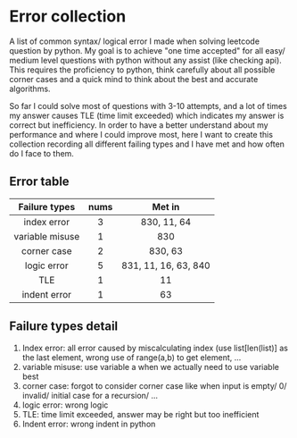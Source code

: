 # Error collection

A list of common syntax/ logical error I made when solving leetcode question by python. My goal is to achieve "one time accepted" for all easy/ medium level questions with python without any assist (like checking api). This requires the proficiency to python, think carefully about all possible corner cases and a quick mind to think about the best and accurate algorithms.

So far I could solve most of questions with 3-10 attempts, and a lot of times my answer causes TLE (time limit exceeded) which indicates my answer is correct but inefficiency. In order to have a better understand about my performance and where I could improve most, here I want to create this collection recording all different failing types and I have met and how often do I face to them.

## Error table

| Failure types   | nums    | Met in  |
| :-------------: |:-------:| :-----: |
| index error     | 3       | 830, 11, 64 |
| variable misuse | 1       | 830 |
| corner case     | 2       | 830, 63 |
| logic error     | 5       | 831, 11, 16, 63, 840 |
| TLE             | 1		| 11      |
| indent error    | 1       | 63      |

## Failure types detail

1. Index error: all error caused by miscalculating index (use list[len(list)] as the last element, wrong use of range(a,b) to get element, ...
2. variable misuse: use variable a when we actually need to use variable best
3. corner case: forgot to consider corner case like when input is empty/ 0/ invalid/ initial case for a recursion/ ...
4. logic error: wrong logic
5. TLE: time limit exceeded, answer may be right but too inefficient
6. Indent error: wrong indent in python